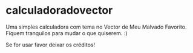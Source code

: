 # calculadoradovector
Uma simples calculadora com tema no Vector de Meu Malvado Favorito. Fiquem tranquilos para mudar o que quiserem. :)

Se for usar favor deixar os créditos!
